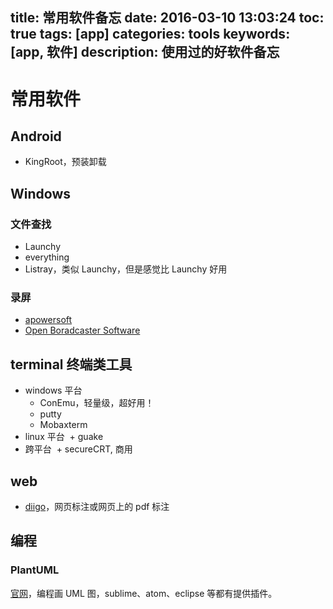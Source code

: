 title: 常用软件备忘
date: 2016-03-10 13:03:24
toc: true
tags: [app]
categories: tools
keywords: [app, 软件]
description: 使用过的好软件备忘
---


常用软件
========

## Android

* KingRoot，预装卸载

## Windows
### 文件查找

* Launchy
* everything
* Listray，类似 Launchy，但是感觉比 Launchy 好用

### 录屏
* [apowersoft](https://www.apowersoft.cn/free-online-screen-recorder)
* [Open Boradcaster Software](https://obsproject.com/)

## terminal 终端类工具
* windows 平台
  + ConEmu，轻量级，超好用！
  + putty
  + Mobaxterm
* linux 平台
  + guake
* 跨平台
  + secureCRT, 商用

## web

* [diigo](https://www.diigo.com/)，网页标注或网页上的 pdf 标注

## 编程

### PlantUML
[官网](http://plantuml.com/)，编程画 UML 图，sublime、atom、eclipse 等都有提供插件。
